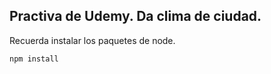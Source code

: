## Practiva de Udemy. Da clima de ciudad.

Recuerda instalar los paquetes de node.
```
npm install
```